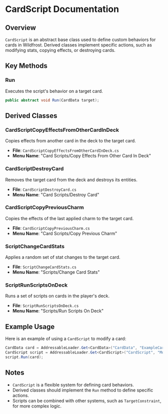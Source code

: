 # CardScript Documentation

## Overview
`CardScript` is an abstract base class used to define custom behaviors for cards in Wildfrost. Derived classes implement specific actions, such as modifying stats, copying effects, or destroying cards.

## Key Methods

### Run
Executes the script's behavior on a target card.
```csharp
public abstract void Run(CardData target);
```

## Derived Classes

### CardScriptCopyEffectsFromOtherCardInDeck
Copies effects from another card in the deck to the target card.
- **File**: `CardScriptCopyEffectsFromOtherCardInDeck.cs`
- **Menu Name**: "Card Scripts/Copy Effects From Other Card In Deck"

### CardScriptDestroyCard
Removes the target card from the deck and destroys its entities.
- **File**: `CardScriptDestroyCard.cs`
- **Menu Name**: "Card Scripts/Destroy Card"

### CardScriptCopyPreviousCharm
Copies the effects of the last applied charm to the target card.
- **File**: `CardScriptCopyPreviousCharm.cs`
- **Menu Name**: "Card Scripts/Copy Previous Charm"

### ScriptChangeCardStats
Applies a random set of stat changes to the target card.
- **File**: `ScriptChangeCardStats.cs`
- **Menu Name**: "Scripts/Change Card Stats"

### ScriptRunScriptsOnDeck
Runs a set of scripts on cards in the player's deck.
- **File**: `ScriptRunScriptsOnDeck.cs`
- **Menu Name**: "Scripts/Run Scripts On Deck"

## Example Usage

Here is an example of using a `CardScript` to modify a card:

```csharp
CardData card = AddressableLoader.Get<CardData>("CardData", "ExampleCard");
CardScript script = AddressableLoader.Get<CardScript>("CardScript", "ModifyCardScript");
script.Run(card);
```

## Notes
- `CardScript` is a flexible system for defining card behaviors.
- Derived classes should implement the `Run` method to define specific actions.
- Scripts can be combined with other systems, such as `TargetConstraint`, for more complex logic.
